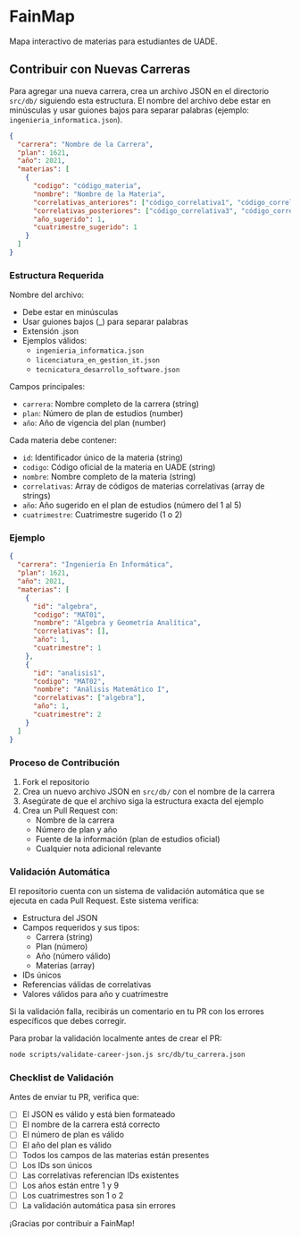 # FainMap

Mapa interactivo de materias para estudiantes de UADE.

## Contribuir con Nuevas Carreras

Para agregar una nueva carrera, crea un archivo JSON en el directorio `src/db/` siguiendo esta estructura. El nombre del archivo debe estar en minúsculas y usar guiones bajos para separar palabras (ejemplo: `ingenieria_informatica.json`).

```json
{
  "carrera": "Nombre de la Carrera",
  "plan": 1621,
  "año": 2021,
  "materias": [
    {
      "codigo": "código_materia",
      "nombre": "Nombre de la Materia",
      "correlativas_anteriores": ["código_correlativa1", "código_correlativa2"],
      "correlativas_posteriores": ["código_correlativa3", "código_correlativa4"],
      "año_sugerido": 1,
      "cuatrimestre_sugerido": 1
    }
  ]
}
```

### Estructura Requerida

Nombre del archivo:
- Debe estar en minúsculas
- Usar guiones bajos (_) para separar palabras
- Extensión .json
- Ejemplos válidos:
  - `ingenieria_informatica.json`
  - `licenciatura_en_gestion_it.json`
  - `tecnicatura_desarrollo_software.json`

Campos principales:
- `carrera`: Nombre completo de la carrera (string)
- `plan`: Número de plan de estudios (number)
- `año`: Año de vigencia del plan (number)

Cada materia debe contener:
- `id`: Identificador único de la materia (string)
- `codigo`: Código oficial de la materia en UADE (string)
- `nombre`: Nombre completo de la materia (string)
- `correlativas`: Array de códigos de materias correlativas (array de strings)
- `año`: Año sugerido en el plan de estudios (número del 1 al 5)
- `cuatrimestre`: Cuatrimestre sugerido (1 o 2)

### Ejemplo

```json
{
  "carrera": "Ingeniería En Informática",
  "plan": 1621,
  "año": 2021,
  "materias": [
    {
      "id": "algebra",
      "codigo": "MAT01",
      "nombre": "Álgebra y Geometría Analítica",
      "correlativas": [],
      "año": 1,
      "cuatrimestre": 1
    },
    {
      "id": "analisis1",
      "codigo": "MAT02",
      "nombre": "Análisis Matemático I",
      "correlativas": ["algebra"],
      "año": 1,
      "cuatrimestre": 2
    }
  ]
}
```

### Proceso de Contribución

1. Fork el repositorio
2. Crea un nuevo archivo JSON en `src/db/` con el nombre de la carrera
3. Asegúrate de que el archivo siga la estructura exacta del ejemplo
4. Crea un Pull Request con:
   - Nombre de la carrera
   - Número de plan y año
   - Fuente de la información (plan de estudios oficial)
   - Cualquier nota adicional relevante

### Validación Automática

El repositorio cuenta con un sistema de validación automática que se ejecuta en cada Pull Request. Este sistema verifica:

- Estructura del JSON
- Campos requeridos y sus tipos:
  - Carrera (string)
  - Plan (número)
  - Año (número válido)
  - Materias (array)
- IDs únicos
- Referencias válidas de correlativas
- Valores válidos para año y cuatrimestre

Si la validación falla, recibirás un comentario en tu PR con los errores específicos que debes corregir.

Para probar la validación localmente antes de crear el PR:

```bash
node scripts/validate-career-json.js src/db/tu_carrera.json
```

### Checklist de Validación

Antes de enviar tu PR, verifica que:
- [ ] El JSON es válido y está bien formateado
- [ ] El nombre de la carrera está correcto
- [ ] El número de plan es válido
- [ ] El año del plan es válido
- [ ] Todos los campos de las materias están presentes
- [ ] Los IDs son únicos
- [ ] Las correlativas referencian IDs existentes
- [ ] Los años están entre 1 y 9
- [ ] Los cuatrimestres son 1 o 2
- [ ] La validación automática pasa sin errores

¡Gracias por contribuir a FainMap!

